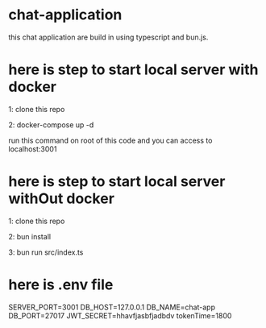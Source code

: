 # chat-application

this chat application are build in using typescript and bun.js.

# here is step to start local server with docker

1: clone this repo

2: docker-compose up -d

run this command on root of this code and you can access to localhost:3001

# here is step to start local server withOut docker

1: clone this repo

2: bun install

3: bun run src/index.ts

# here is .env file

SERVER_PORT=3001
DB_HOST=127.0.0.1
DB_NAME=chat-app
DB_PORT=27017
JWT_SECRET=hhavfjasbfjadbdv
tokenTime=1800
